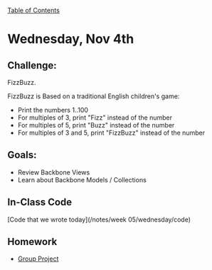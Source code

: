 [Table of Contents](/README.md)

# Wednesday, Nov 4th

## Challenge:

FizzBuzz.

FizzBuzz is Based on a traditional English children's game:

- Print the numbers 1..100
- For multiples of 3, print "Fizz" instead of the number
- For multiples of 5, print "Buzz" instead of the number
- For multiples of 3 and 5, print "FizzBuzz" instead of the number



## Goals:
* Review Backbone Views
* Learn about Backbone Models / Collections


## In-Class Code
[Code that we wrote today](/notes/week 05/wednesday/code)

## Homework
* [Group Project]()
